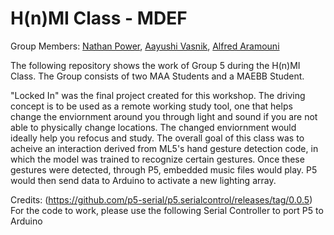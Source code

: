 # H(n)MI Class - MDEF

Group Members: [Nathan Power](https://github.com/npower1-gif), [Aayushi Vasnik](https://github.com/vaschick), [Alfred Aramouni](https://github.com/khara7mar)

The following repository shows the work of Group 5 during the H(n)MI Class. The Group consists of two MAA Students and a MAEBB Student. 

"Locked In" was the final project created for this workshop. The driving concept is to be used as a remote working study tool, one that helps change the enviornment around you through light and sound if you are not able to physically change locations. The changed enviornment would ideally help you refocus and study. The overall goal of this class was to acheive an interaction derived from ML5's hand gesture detection code, in which the model was trained to recognize certain gestures. Once these gestures were detected, through P5, embedded music files would play. P5 would then send data to Arduino to activate a new lighting array. 


Credits: (https://github.com/p5-serial/p5.serialcontrol/releases/tag/0.0.5) For the code to work, please use the following Serial Controller to port P5 to Arduino
